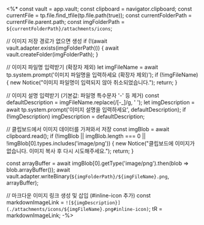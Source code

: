 <%*
const vault = app.vault;
const clipboard = navigator.clipboard;
const currentFile = tp.file.find_tfile(tp.file.path(true));
const currentFolderPath = currentFile.parent.path;
const imgFolderPath = `${currentFolderPath}/attachments/icons`;

// 이미지 저장 경로가 없으면 생성
if (!(await vault.adapter.exists(imgFolderPath))) {
  await vault.createFolder(imgFolderPath);
}

// 이미지 파일명 입력받기 (확장자 제외)
let imgFileName = await tp.system.prompt('이미지 파일명을 입력하세요 (확장자 제외)');
if (!imgFileName) {
  new Notice("이미지 파일명이 입력되지 않아 취소되었습니다.");
  return;
}

// 이미지 설명 입력받기 (기본값: 파일명 특수문자 '-' 등 제거)
const defaultDescription = imgFileName.replace(/[-_]/g, ' ');
let imgDescription = await tp.system.prompt('이미지 설명을 입력하세요', defaultDescription);
if (!imgDescription) imgDescription = defaultDescription;

// 클립보드에서 이미지 데이터를 가져와서 저장
const imgBlob = await clipboard.read();
if (!imgBlob || imgBlob.length === 0 || !imgBlob[0].types.includes('image/png')) {
  new Notice("클립보드에 이미지가 없습니다. 이미지 복사 후 다시 시도해주세요.");
  return;
}

const arrayBuffer = await imgBlob[0].getType('image/png').then(blob => blob.arrayBuffer());
await vault.adapter.writeBinary(`${imgFolderPath}/${imgFileName}.png`, arrayBuffer);

// 마크다운 이미지 링크 생성 및 삽입 (#inline-icon 추가)
const markdownImageLink = `![${imgDescription}](./attachments/icons/${imgFileName}.png#inline-icon)`;
tR = markdownImageLink;
-%>